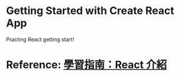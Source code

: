 # Getting Started with Create React App

Practing React getting start!

# Reference: [學習指南：React 介紹](https://zh-hant.reactjs.org/tutorial/tutorial.html#wrapping-up)
